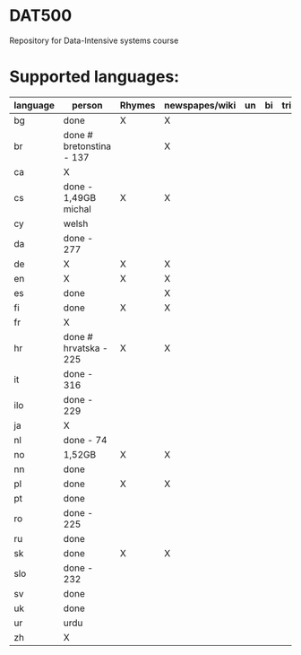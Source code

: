 DAT500
======

Repository for Data-Intensive systems course

Supported languages:
======

  language | person                   | Rhymes     | newspapes/wiki| un | bi | tri
  ---|--------------------------------|------------|---------------|----|----|-------
  bg | done                           | X          |      X        |    |    |
  br | done # bretonstina - 137       |            | X             |    |    |  
  ca | X                              |            |               |    |    | 
  cs | done - 1,49GB michal           | X          |   X           |    |    |
  cy | welsh                          |            |               |    |    | 
  da | done - 277                     |            |               |    |    | 
  de | X                              |X           | X             |    |    | 
  en | X                              |X           | X             |    |    | 
  es | done                           |            |X               |    |    | 
  fi | done                           |  X         |  X            |    |    |
  fr | X                              |            |              |    |    | 
  hr | done # hrvatska - 225          |  X         | X             |    |    |
  it | done - 316                     |            |               |    |    | 
  ilo| done - 229                     |            |                |    |    | 
  ja | X                              |            |                |    |    | 
  nl | done - 74                      |            |              |    |    | 
  no |  1,52GB                        | X          |   X            |    |    |
  nn | done                           |            |              |    |    | 
  pl | done                           | X          |    X           |    |    |
  pt | done                           |            |                |    |    | 
  ro | done - 225                     |            |               |    |    | 
  ru | done                           |            |                |    |    | 
  sk | done                           | X          |      X         |    |    |
  slo| done - 232                     |            |               |    |    | 
  sv | done                           |            |               |    |    | 
  uk | done                           |            |               |    |    | 
  ur | urdu                           |            |               |    |    | 
  zh | X                              |            |               |    |    | 
 

